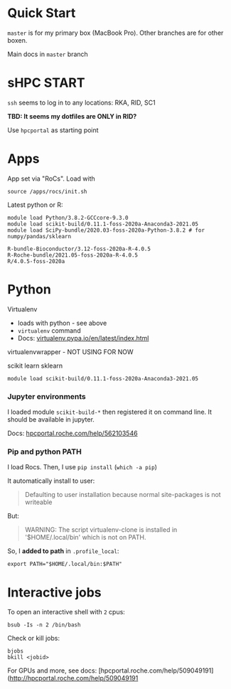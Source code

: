 Quick Start
===============================================================================
`master` is for my primary box (MacBook Pro). Other branches are for other
boxen.

Main docs in `master` branch


# sHPC START

`ssh` seems to log in to any locations: RKA, RID, SC1

**TBD: It seems my dotfiles are ONLY in RID?**

Use `hpcportal` as starting point

# Apps

App set via "RoCs". Load with

	source /apps/rocs/init.sh
	
Latest python or R:

	module load Python/3.8.2-GCCcore-9.3.0
    module load scikit-build/0.11.1-foss-2020a-Anaconda3-2021.05
    module load SciPy-bundle/2020.03-foss-2020a-Python-3.8.2 # for numpy/pandas/sklearn
	
	R-bundle-Bioconductor/3.12-foss-2020a-R-4.0.5
	R-Roche-bundle/2021.05-foss-2020a-R-4.0.5
	R/4.0.5-foss-2020a
	
# Python

Virtualenv

  * loads with python - see above
  * `virtualenv` command
  * Docs: [virtualenv.pypa.io/en/latest/index.html](https://virtualenv.pypa.io/en/latest/index.html)

virtualenvwrapper - NOT USING FOR NOW

  <!-- * I installed this after loading rocs. See below and `.profile_local` -->

scikit learn sklearn

	module load scikit-build/0.11.1-foss-2020a-Anaconda3-2021.05

### Jupyter environments

I loaded module `scikit-build-*` then registered it on command line. It should
be available in jupyter.

Docs: [hpcportal.roche.com/help/562103546](http://hpcportal.roche.com/help/562103546)

### Pip and python PATH

I load Rocs. Then, I use `pip install` (`which -a pip`)

It automatically install to user:

> Defaulting to user installation because normal site-packages is not writeable 	

But:

> WARNING: The script virtualenv-clone is installed in
> '$HOME/.local/bin' which is not on PATH.

So, I **added to path** in `.profile_local`:

	export PATH="$HOME/.local/bin:$PATH"


# Interactive jobs

To open an interactive shell with `2` cpus:

	bsub -Is -n 2 /bin/bash

Check or kill jobs:
	
	bjobs
	bkill <jobid>
	
For GPUs and more, see docs:
[hpcportal.roche.com/help/509049191](http://hpcportal.roche.com/help/509049191
